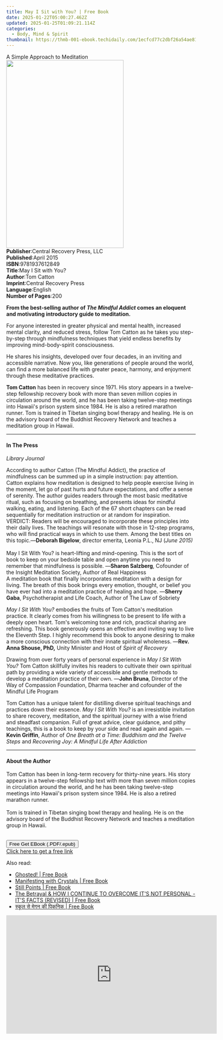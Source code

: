 ```yaml
---
title: May I Sit with You? | Free Book
date: 2025-01-22T05:00:27.462Z
updated: 2025-01-25T01:09:21.114Z
categories:
  - Body, Mind & Spirit
thumbnail: https://thmb-001-ebook.techidaily.com/1ecfcd77c2dbf26a54ae815db868e051571d755a515bff4ab00505028f7fa1c1.jpg
---
```

<main id="book-container">
  <div class="flex flex-col">
    <div class="book-brief flex-1 py-6 px-4 sm:p-6 md:py-10 md:px-8">
      <!-- brief-->
      <div class="book-brief-main">A Simple Approach to Meditation</div>
    </div>
    <div
      class="book-meta-info flex-1 grid gap-4 col-start-1 col-end-3 row-start-1 sm:mb-6 sm:grid-cols-4 lg:gap-6 lg:col-start-2 lg:row-end-6 lg:row-span-6 lg:mb-0"
    >
      <div
        class="book-meta-info-left place-content-center mt-4 p-4 text-sm leading-6 col-start-2 col-span-2 dark:text-slate-400"
      >
        <img
          class="w-full h-500 object-cover rounded-lg sm:h-255 sm:col-span-2 lg:col-span-full"
          src="https://img-001-ebook.techidaily.com/5839ee06b5441e5789ff4910cd80ec1999d01a5c94a05fda4f7a08d8951c5cd1.jpg"
          alt=""
          width="312"
          height="500"
        />
      </div>
      <div
        class="book-meta-info-right mt-2 col-start-1 row-start-2 col-span-3 self-center"
      >
        <!-- meta data  -->
        <div class="flex flex-col px-4 md:px-8">
          <div class="flex-1">
            <strong>Publisher</strong>:<span class="px-2"
              >Central Recovery Press, LLC</span
            >
          </div>
          <div class="flex-1">
            <strong>Published</strong>:<span class="px-2">April 2015</span>
          </div>
          <div class="flex-1">
            <strong>ISBN</strong>:<span class="px-2">9781937612849</span>
          </div>
          <div class="flex-1">
            <strong>Title</strong>:<span class="px-2">May I Sit with You?</span>
          </div>
          <div class="flex-1">
            <strong>Author</strong>:<span class="px-2">Tom Catton</span>
          </div>
          <div class="flex-1">
            <strong>Imprint</strong>:<span class="px-2"
              >Central Recovery Press</span
            >
          </div>
          <div class="flex-1">
            <strong>Language</strong>:<span class="px-2">English</span>
          </div>
          <div class="flex-1">
            <strong>Number of Pages</strong>:<span class="px-2">200</span>
          </div>
        </div>
      </div>
    </div>
    <div class="book-description flex-1 py-6 px-4 sm:p-6 md:py-10 md:px-8">
      <div class="book-description-main">
        <div accordion-content="" id="description">
          <p>
            <b
              >From the best-selling author of <i>The Mindful Addict </i>comes
              an eloquent and motivating introductory guide to meditation.</b
            >
          </p>
          <p>
            For anyone interested in greater physical and mental health,
            increased mental clarity, and reduced stress, follow Tom Catton as
            he takes you step-by-step through mindfulness techniques that yield
            endless benefits by improving mind-body-spirit consciousness.
          </p>
          <p>
            He shares his insights, developed over four decades, in an inviting
            and accessible narrative. Now you, like generations of people around
            the world, can find a more balanced life with greater peace,
            harmony, and enjoyment through these meditative practices.
          </p>
          <p>
            <span class="a-text-bold"><b>Tom Catton</b></span
            >&nbsp;has been in recovery since 1971. His story appears in a
            twelve-step fellowship recovery book with more than seven million
            copies in circulation around the world, and he has been taking
            twelve-step meetings into Hawaii's prison system since 1984. He is
            also a retired marathon runner. Tom is trained in Tibetan singing
            bowl therapy and healing. He is on the advisory board of the
            Buddhist Recovery Network and teaches a meditation group in Hawaii.
          </p>
        </div>
        <div class="accordion-fader"></div>
      </div>
    </div>
    <div class="book-excerpts flex-1 py-6 px-4 sm:p-6 md:py-10 md:px-8">
      <!-- excerpts-->
      <div class="book-excerpts-main">
        <hr />
        <h4 class="placeholder placeholder-heading">
          <span>In The Press</span>
        </h4>
        <p><i>Library Journal</i></p>
        <p>
          According to author Catton (The Mindful Addict), the practice of
          mindfulness can be summed up in a simple instruction: pay attention.
          Catton explains how meditation is designed to help people exercise
          living in the moment, let go of past hurts and future expectations,
          and offer a sense of serenity. The author guides readers through the
          most basic meditative ritual, such as focusing on breathing, and
          presents ideas for mindful walking, eating, and listening. Each of the
          67 short chapters can be read sequentially for meditation instruction
          or at random for inspiration.<br /><span>VERDICT:</span>&nbsp;Readers
          will be encouraged to incorporate these principles into their daily
          lives. The teachings will resonate with those in 12-step programs, who
          will find practical ways in which to use them. Among the best titles
          on this topic.—<b>Deborah Bigelow</b>, director emerita, Leonia P.L.,
          NJ (<i>June 2015)</i><br /><br />May I Sit With You?&nbsp;is
          heart-lifting and mind-opening. This is the sort of book to keep on
          your bedside table and open anytime you need to remember that
          mindfulness is possible. —<b>Sharon Salzberg</b>, Cofounder of the
          Insight Meditation Society, Author of&nbsp;Real Happiness<br />A
          meditation book that finally incorporates meditation with a design for
          living. The breath of this book brings every emotion, thought, or
          belief you have ever had into a meditation practice of healing and
          hope. —<b>Sherry Gaba</b>, Psychotherapist and Life Coach, Author
          of&nbsp;The Law of Sobriety
        </p>
        <p>
          <i>May I Sit With You? </i
          ><span
            >embodies the fruits of Tom Catton's meditation practice. It clearly
            comes from his willingness to be present to life with a deeply open
            heart. Tom's welcoming tone and rich, practical sharing are
            refreshing. This book generously opens an effective and inviting way
            to live the Eleventh Step. I highly recommend this book to anyone
            desiring to make a more conscious connection with their innate
            spiritual wholeness.&nbsp;</span
          ><span
            >—<b>Rev. Anna Shouse, PhD,</b>&nbsp;Unity Minister and Host of
            <i>Spirit of Recovery</i></span
          ><br />
        </p>
        <p>
          <span>Drawing from over forty years of personal </span
          ><span>experience</span><span>&nbsp;in </span
          ><i>May I Sit With You?</i
          ><span>&nbsp;Tom Catton skillfully invites his readers to </span
          ><span>cultivate</span
          ><span
            >&nbsp;their own spiritual path by providing a wide variety of
            accessible and gentle methods to develop a meditation practice of
            their own.&nbsp;—</span
          ><b>John Bruna</b
          ><span
            >, Director of the Way of Compassion Foundation, Dharma teacher and
            cofounder of the Mindful Life Program</span
          ><br />
        </p>
        <p>
          <span
            >Tom Catton has a unique talent for distilling diverse spiritual
            teachings and practices down their essence. </span
          ><i>May I Sit With You? </i
          ><span
            >is an irresistible invitation to share recovery, meditation, and
            the </span
          ><span>spiritual</span><span>&nbsp;journey </span><span>with</span
          ><span
            >&nbsp;a wise friend and steadfast companion. Full of great advice,
            clear guidance, and pithy teachings, this is a book to keep by your
            side and read again and again.&nbsp;—</span
          ><b>Kevin Griffin</b><span>, Author of </span
          ><i>One Breath at a Time: Buddhism and the Twelve Steps </i
          ><span>and </span><i>Recovering Joy: A Mindful Life After Addiction</i
          ><br />
        </p>
        <p></p>
      </div>
    </div>
    <div class="book-about-author flex-1 py-6 px-4 sm:p-6 md:py-10 md:px-8">
      <!-- about author-->
      <div class="book-main-author-main">
        <hr />
        <h4 class="placeholder placeholder-heading">
          <span>About the Author</span>
        </h4>
        <p>
          Tom Catton has been in long-term recovery for thirty-nine years. His
          story appears in a twelve-step fellowship text with more than seven
          million copies in circulation around the world, and he has been taking
          twelve-step meetings into Hawaii's prison system since 1984. He is
          also a retired marathon runner.<br /><br />Tom is trained in Tibetan
          singing bowl therapy and healing. He is on the advisory board of the
          Buddhist Recovery Network and teaches a meditation group in Hawaii.<br /><br />
        </p>
      </div>
    </div>
    <div class="book-free-get flex-1 py-6 px-4 sm:p-6 md:py-10 md:px-8">
      <button
        id="btn-free-get"
        class="bg-blue-500 hover:bg-blue-700 text-white font-bold py-2 px-4 rounded"
      >
        Free Get EBook (.PDF/.epub)
      </button>
      <div id="countdown-display" class="px-2 text-lg mt-2"></div>
      <a
        id="free-link"
        class="hidden bg-blue-500 hover:bg-blue-700 text-white font-bold py-2 px-4 rounded"
        href="https://www.ebooks.com/en-us/book/96417390/may-i-sit-with-you/tom-catton/"
        target="_blank"
        >Click here to get a free link</a
      >
    </div>
    <script>
      let countdownTime = 0;
      let countdownInterval = null;
      document
        .getElementById('btn-free-get')
        .addEventListener('click', startCountdown);
      function startCountdown() {
        countdownTime = new Date().getTime() + 60000 * 3;
        countdownInterval = setInterval(updateCountdown, 1000);
        document.getElementById('btn-free-get').disabled = true;
        document
          .getElementById('btn-free-get')
          .classList.add('bg-gray-500', 'cursor-not-allowed');
      }
      function updateCountdown() {
        let currentTime = new Date().getTime();
        let timeLeft = countdownTime - currentTime;
        let secondsLeft = Math.floor(timeLeft / 1000);
        document.getElementById('countdown-display').innerHTML =
          `Remaining time: ${secondsLeft} seconds.`;
        if (secondsLeft <= 0) {
          clearInterval(countdownInterval);
          document.getElementById('btn-free-get').classList.add('hidden');
          document.getElementById('free-link').classList.remove('hidden');
          document.getElementById('countdown-display').innerHTML = '';
        }
      }
    </script>
  </div>
</main>

<ins class="adsbygoogle"
      style="display:block"
      data-ad-client="ca-pub-7571918770474297"
      data-ad-slot="8358498916"
      data-ad-format="auto"
      data-full-width-responsive="true"></ins>
    

<span class="atpl-alsoreadstyle">Also read:</span>
<div><ul>
<li><a href="https://novels-ebooks.techidaily.com/210593325-9781476644806-ghosted/"><u>Ghosted! | Free Book</u></a></li>
<li><a href="https://novels-ebooks.techidaily.com/210593482-9781841815312-manifesting-with-crystals/"><u>Manifesting with Crystals | Free Book</u></a></li>
<li><a href="https://novels-ebooks.techidaily.com/210593462-9781399700672-still-points/"><u>Still Points | Free Book</u></a></li>
<li><a href="https://novels-ebooks.techidaily.com/210593751-9798218018191-the-betrayal-how-i-continue-to-overcome-its-not-personal-its-facts-revised/"><u>The Betrayal & HOW I CONTINUE TO OVERCOME IT'S NOT PERSONAL - IT'S FACTS (REVISED) | Free Book</u></a></li>
<li><a href="https://novels-ebooks.techidaily.com/210593916-9781667434063-sakal-sa-magana-ka-pakanaka/"><u>स्कूल से मेगन की पिकनिक | Free Book</u></a></li>
</ul></div>

<!-- affiliate ads begin -->
<iframe width="560" height="315" src="https://www.youtube.com/embed/qn1XkPJde9Y?si=i6ZJARXO8sJhy2FV" title="YouTube video player" frameborder="0" allow="accelerometer; autoplay; clipboard-write; encrypted-media; gyroscope; picture-in-picture; web-share" referrerpolicy="strict-origin-when-cross-origin" allowfullscreen></iframe>
<!-- affiliate ads end -->

